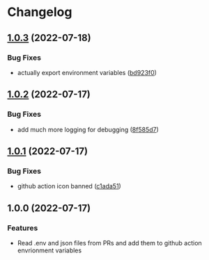 # Changelog

## [1.0.3](https://github.com/EchelonFour/pr-parser/compare/v1.0.2...v1.0.3) (2022-07-18)


### Bug Fixes

* actually export environment variables ([bd923f0](https://github.com/EchelonFour/pr-parser/commit/bd923f08bf28c9f05d81d5bac5c675dc8e35dd4b))

## [1.0.2](https://github.com/EchelonFour/pr-parser/compare/v1.0.1...v1.0.2) (2022-07-17)


### Bug Fixes

* add much more logging for debugging ([8f585d7](https://github.com/EchelonFour/pr-parser/commit/8f585d7c5a5118f2afcd70ea742f60de842c5181))

## [1.0.1](https://github.com/EchelonFour/pr-parser/compare/v1.0.0...v1.0.1) (2022-07-17)


### Bug Fixes

* github action icon banned ([c1ada51](https://github.com/EchelonFour/pr-parser/commit/c1ada5130710648c8efd25c60d6dcd0d674f7d41))

## 1.0.0 (2022-07-17)


### Features

* Read .env and json files from PRs and add them to github action envrionment variables
